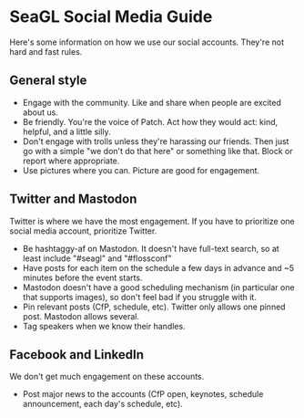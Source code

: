 # SeaGL Social Media Guide

Here's some information on how we use our social accounts.
They're not hard and fast rules.

## General style

* Engage with the community.
Like and share when people are excited about us.
* Be friendly.
You're the voice of Patch.
Act how they would act: kind, helpful, and a little silly.
* Don't engage with trolls unless they're harassing our friends.
Then just go with a simple "we don't do that here" or something like that.
Block or report where appropriate.
* Use pictures where you can.
Picture are good for engagement.

## Twitter and Mastodon

Twitter is where we have the most engagement.
If you have to prioritize one social media account, prioritize Twitter.

* Be hashtaggy-af on Mastodon.
It doesn't have full-text search, so at least include "#seagl" and "#flossconf"
* Have posts for each item on the schedule a few days in advance and ~5 minutes before the event starts.
* Mastodon doesn't have a good scheduling mechanism (in particular one that supports images), so don't feel bad if you struggle with it.
* Pin relevant posts (CfP, schedule, etc).
Twitter only allows one pinned post.
Mastodon allows several.
* Tag speakers when we know their handles.

## Facebook and LinkedIn

We don't get much engagement on these accounts.

* Post major news to the accounts (CfP open, keynotes, schedule announcement, each day's schedule, etc).
